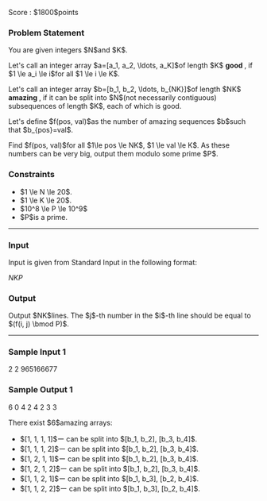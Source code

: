 
<div>

<span>

<span>

<p>
Score : $1800$points
</p>

<div>

<section>

### **Problem Statement**

<p>
You are given integers $N$and $K$.
</p>

<p>
Let's call an integer array $a=[a_1, a_2, \ldots, a_K]$of length $K$
<strong>
good
</strong>
, if $1 \le a_i \le i$for all $1 \le i \le K$.
</p>

<p>
Let's call an integer array $b=[b_1, b_2, \ldots, b_{NK}]$of length $NK$
<strong>
amazing
</strong>
, if it can be split into $N$(not necessarily contiguous) subsequences of length $K$, each of which is good.
</p>

<p>
Let's define $f(pos, val)$as the number of amazing sequences $b$such that $b_{pos}=val$.
</p>

<p>
Find $f(pos, val)$for all $1\le pos \le NK$, $1 \le val \le K$.
As these numbers can be very big, output them modulo some prime $P$.
</p>

</section>

</div>

<div>

<section>

### **Constraints**

<ul>

<li>
$1 \le N \le 20$.
</li>

<li>
$1 \le K \le 20$.
</li>

<li>
$10^8 \le P \le 10^9$
</li>

<li>
$P$is a prime.
</li>

</ul>

</section>

</div>

---

<div>

<div>

<section>

### **Input**

<p>
Input is given from Standard Input in the following format:
</p>

<div>

$N$$K$$P$
</div>

</section>

</div>

<div>

<section>

### **Output**

<p>
Output $NK$lines.
The $j$-th number in the $i$-th line should be equal to $(f(i, j) \bmod P)$.
</p>

</section>

</div>

</div>

---

<div>

<section>

### **Sample Input 1**

<div>

2 2 965166677

</div>

</section>

</div>

<div>

<section>

### **Sample Output 1**

<div>

6 0 
4 2 
4 2 
3 3 

</div>

<p>
There exist $6$amazing arrays:
</p>

<ul>

<li>
$[1, 1, 1, 1]$ー can be split into $[b_1, b_2], [b_3, b_4]$.
</li>

<li>
$[1, 1, 1, 2]$ー can be split into $[b_1, b_2], [b_3, b_4]$.
</li>

<li>
$[1, 2, 1, 1]$ー can be split into $[b_1, b_2], [b_3, b_4]$.
</li>

<li>
$[1, 2, 1, 2]$ー can be split into $[b_1, b_2], [b_3, b_4]$.
</li>

<li>
$[1, 1, 2, 1]$ー can be split into $[b_1, b_3], [b_2, b_4]$.
</li>

<li>
$[1, 1, 2, 2]$ー can be split into $[b_1, b_3], [b_2, b_4]$.
</li>

</ul>

</section>

</div>

</span>

</span>

</div>
